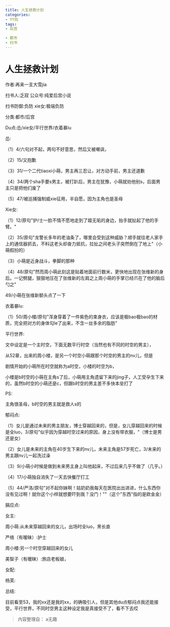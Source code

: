 ```yaml
---
title: 人生拯救计划
categories:
- YY向
tags:
- 后宫

- 都市
- 扫书
---
```

# 人生拯救计划
作者:再来一支大雪jia

扫书人:乏寂 公众号:纯爱后宫小说

扫书防御:负防 xie女:极端负防

分类:都市/后宫

Du点:怂/xie女/平行世界/衣着暴lu

怂:

（1）4/六句对不起，两句不好意思，然后又被嘲讽，

（2）15/又抱歉

（3）31/一个二代tiaoxi小萌，男主再三忍让，对方动手前，男主还道歉

（4）34/两个sha手要s男主，被打趴后，男主在犹豫，小萌就劝他别s，后面男主只是把他们废了

（5）47/被巡捕强制威xie征用，半自愿，因为主角也是圣母

Xie女:

（1）12/原句"护/士一脸不情不愿地走到了姬无垢的身边，抬手就扯起了他的手臂。"

（2）35/原句"龙警长多年的老油条了，哪里会受到这种威胁？顺手就往老人家手上的通信器抓去，不料这老头却奋力抵抗，拉扯之间老头子突然倒在了地上"（小萌假扮的）

（3）小萌是近身战斗，拳脚的那种

（4）48/原句"然而周小萌此刻这是贴着地面前行数米，更快地出现在张维新的身后。一记劈腿，狠狠地压在了张维新的左肩之上周小萌的手掌已经爪在了他的脑后勺之"

49/小萌在张维新额头点了一下

衣着暴lu:

（1）50/周小楼/原句"浑身穿着了一件紫色的束身衣，应该是极bao极bao的材质，完全把对方的身体勾le了出来，不含一丝多余的脂肪"

平行世界:

文中设定是一个主时空，下面无数平行时空（当然也有不同的时空的男主），

从52章，出来的周小楼，是另一个时空小萌跟那个时空的男主的nv儿，但是

剧情开始的小萌所在时空就称为a时空，小楼的时空为b，

小楼是b时空的小萌在主角s了后，小萌用主角遗留下来的jing子，人工受孕生下来的，虽然b时空的小萌还是c，但跟b时空的男主差不多快本垒打了

PS:

主角很圣母，b时空的男主就是救人s的

郁闷点:

（1）女儿是通过未来的男主朋友，博士穿越回来的，但是，女儿穿越回来的时候是全luo，3/原句"似乎因为穿越时空过来的原因，身上没有带衣服，"（博士是男还是女）

（2）女儿是未来的主角在40岁生下来的nv儿，未来主角是57岁死亡，3/未来的男主跟nv儿一起洗过澡

（3）9/小萌小时候是做到未来男主身上叫他起床，不过后来几乎不做了（几乎。）

（4）17/小萌独自消失了一天去快餐厅打工

（5）44/严洛/原句"对不起你妹啊！姑奶奶我每天在医院出出进进，什么东西你没有见过啊！就你这个小样就想要吓到我？没门！""（这个"东西"指的是欧金金）

膈应点:

女主:

周小萌:从未来穿越回来的女儿，出场时全luo，黑长直

严络（有暧昧）:护士

周小楼:另一个时空穿越回来的女儿

美智子（有暧昧）:旅店老板娘，

女配:

杨芙:

总结:

目前看至53，我的xx还是我的xx，的确吸引人，但是其他du点郁闷点我还能接受，平行世界，不同时空男主这种设定我是真接受不了，看不下去哎


> 内容整理自： a无趣